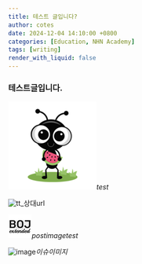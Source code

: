 ```yaml
---
title: 테스트 글입니다?
author: cotes
date: 2024-12-04 14:10:00 +0800
categories: [Education, NHN Academy]
tags: [writing]
render_with_liquid: false
---
```



### 테스트글입니다.

![tt](/assets/img/favicons/apple-touch-icon.png)_test_

![tt](https://unggu0704.github.io/learninghub/assets/img/favicons/apple-touch-icon.png)_상대url

![omage](/_posts/image/icon48-2.png)_postimagetest_


![image](https://github.com/user-attachments/assets/fbb45272-3c88-47e1-a53e-2b39734ab4b1)_이슈이미지_
